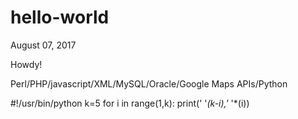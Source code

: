 # hello-world
August 07, 2017

Howdy!

Perl/PHP/javascript/XML/MySQL/Oracle/Google Maps APIs/Python

#!/usr/bin/python
k=5
for i in range(1,k):
    print(' '*(k-i),'* '*(i))
    
